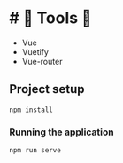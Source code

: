 # # 👷 Tools 👷
 - Vue
 - Vuetify
 - Vue-router
## Project setup
```
npm install
```
###  Running the application
```
npm run serve
```
 
